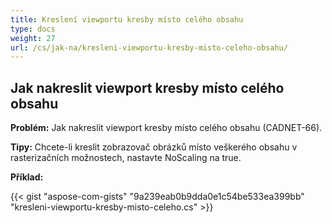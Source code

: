 ```yaml
---
title: Kreslení viewportu kresby místo celého obsahu
type: docs
weight: 27
url: /cs/jak-na/kresleni-viewportu-kresby-misto-celeho-obsahu/
---
```


## **Jak nakreslit viewport kresby místo celého obsahu**

**Problém:** Jak nakreslit viewport kresby místo celého obsahu (CADNET-66).

**Tipy:** Chcete-li kreslit zobrazovač obrázků místo veškerého obsahu v rasterizačních možnostech, nastavte NoScaling na true.

**Příklad:**

{{< gist "aspose-com-gists" "9a239eab0b9dda0e1c54be533ea399bb" "kresleni-viewportu-kresby-misto-celeho.cs" >}}
